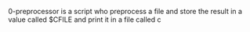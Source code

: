 0-preprocessor is a script who preprocess a file and store the result in a value called $CFILE and print it in a file called c